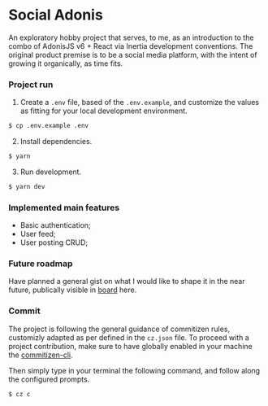 # Social Adonis

An exploratory hobby project that serves, to me, as an introduction to the combo of AdonisJS v6 + React via Inertia development conventions. The original product premise is to be a social media platform, with the intent of growing it organically, as time fits.

### Project run

1. Create a `.env` file, based of the `.env.example`, and customize the values as fitting for your local development environment.

```bash
$ cp .env.example .env
```

2. Install dependencies.

```bash
$ yarn
```

3. Run development.

```bash
$ yarn dev
```

### Implemented main features

- Basic authentication;
- User feed;
- User posting CRUD;

### Future roadmap

Have planned a general gist on what I would like to shape it in the near future, publically visible in [board](https://github.com/users/mariadriana-deemaze/projects/2) here.

### Commit

The project is following the general guidance of commitizen rules, customizly adapted as per defined in the `cz.json` file.
To proceed with a project contribution, make sure to have globally enabled in your machine the [commitizen-cli](https://www.npmjs.com/package/commitizen).

Then simply type in your terminal the following command, and follow along the configured prompts.

```bash
$ cz c
```
